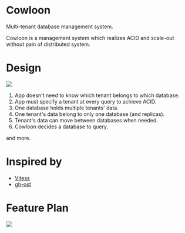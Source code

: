 # Cowloon

Multi-tenant database management system.

Cowloon is a management system which realizes ACID and scale-out without pain of distributed system.

# Design
<img src="https://github.com/mrasu/Cowloon/raw/master/docs/images/design.jpeg">

1. App doesn't need to know which tenant belongs to which database.
2. App must specify a tenant at every query to achieve ACID.
3. One database holds multiple tenants' data.
4. One tenant's data belong to only one database (and replicas).
5. Tenant's data can move between databases when needed.
6. Cowloon decides a database to query. 

and more.

# Inspired by

* [Vitess](https://github.com/vitessio/vitess)
* [gh-ost](https://github.com/github/gh-ost)

# Feature Plan
<img src="https://github.com/mrasu/Cowloon/raw/master/docs/images/to_be.jpeg">
